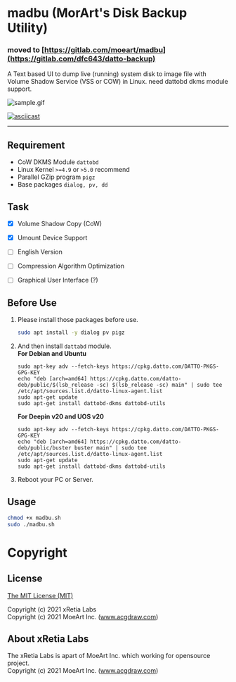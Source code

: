 # madbu (MorArt's Disk Backup Utility)

### moved to [https://gitlab.com/moeart/madbu](https://gitlab.com/dfc643/datto-backup)

A Text based UI to dump live (running) system disk to image file with Volume Shadow Service (VSS or COW) in Linux. need dattobd dkms module support.

![sample.gif](https://gitlab.com/dfc643/datto-backup/-/raw/master/sample.gif)

[![asciicast](https://asciinema.org/a/iDiEb1tIytchcyG4Q9NTy1Z7x.svg)](https://asciinema.org/a/iDiEb1tIytchcyG4Q9NTy1Z7x)

---

## Requirement
* CoW DKMS Module ```dattobd```
* Linux Kernel ```>=4.9``` or ```>5.0``` recommend
* Parallel GZip program ```pigz```
* Base packages ```dialog, pv, dd```


## Task
* [x] Volume Shadow Copy (CoW)
* [x] Umount Device Support
* [ ] English Version
* [ ] Compression Algorithm Optimization
* [ ] Graphical User Interface (?)


## Before Use
1. Please install those packages before use.
    ```bash
    sudo apt install -y dialog pv pigz
    ```
1. And then install ```dattabd``` module.    
**For Debian and Ubuntu**
    ```
    sudo apt-key adv --fetch-keys https://cpkg.datto.com/DATTO-PKGS-GPG-KEY
    echo "deb [arch=amd64] https://cpkg.datto.com/datto-deb/public/$(lsb_release -sc) $(lsb_release -sc) main" | sudo tee /etc/apt/sources.list.d/datto-linux-agent.list
    sudo apt-get update
    sudo apt-get install dattobd-dkms dattobd-utils
    ```
    **For Deepin v20 and UOS v20**
    ```
    sudo apt-key adv --fetch-keys https://cpkg.datto.com/DATTO-PKGS-GPG-KEY
    echo "deb [arch=amd64] https://cpkg.datto.com/datto-deb/public/buster buster main" | sudo tee /etc/apt/sources.list.d/datto-linux-agent.list
    sudo apt-get update
    sudo apt-get install dattobd-dkms dattobd-utils
    ```
3. Reboot your PC or Server.


## Usage
```bash
chmod +x madbu.sh
sudo ./madbu.sh
```

# Copyright
## License
[The MIT License (MIT)](https://gitlab.com/dfc643/datto-backup/-/raw/master/LICENSE)

Copyright (c) 2021 xRetia Labs    
Copyright (c) 2021 MoeArt Inc. (www.acgdraw.com)

## About xRetia Labs
The xRetia Labs is apart of MoeArt Inc. which working for opensource project.    
Copyright (c) 2021 MoeArt Inc. (www.acgdraw.com)
